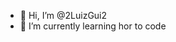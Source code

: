 - 👋 Hi, I’m @2LuizGui2
- 🌱 I’m currently learning hor to code

<!---
2LuizGui2/2LuizGui2 is a ✨ special ✨ repository because its `README.md` (this file) appears on your GitHub profile.
You can click the Preview link to take a look at your changes.
--->
